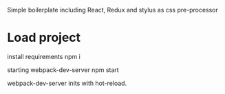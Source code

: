 Simple boilerplate including React, Redux and stylus as css pre-processor

# Load project

install requirements
npm i

starting webpack-dev-server
npm start

webpack-dev-server inits with hot-reload.
